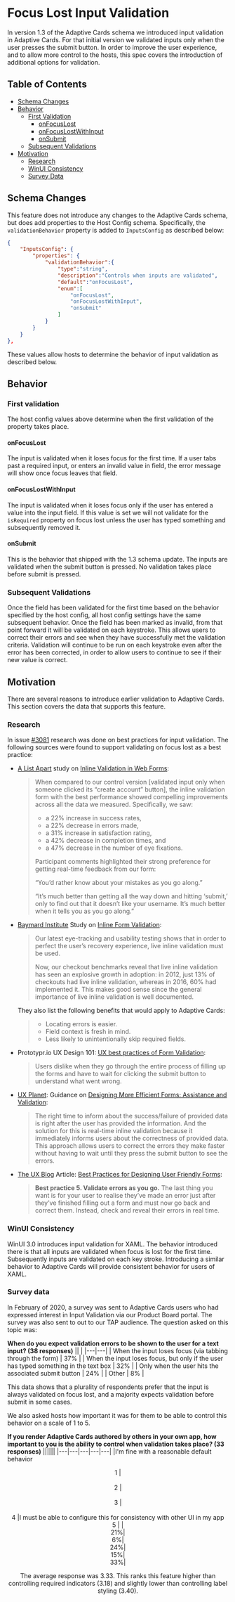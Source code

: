 # Focus Lost Input Validation

In version 1.3 of the Adaptive Cards schema we introduced input validation in Adaptive Cards. For that initial version we validated inputs only when the user presses the submit button. In order to improve the user experience, and to allow more control to the hosts, this spec covers the introduction of additional options for validation.


## Table of Contents
- [Schema Changes](#schema-changes)
- [Behavior](#Behavior)
    - [First Validation](#First-validation)
        -  [onFocusLost](#onFocusLost)
        - [onFocusLostWithInput](#onFocusLostWithInput)
        - [onSubmit](#onSubmit)
    - [Subsequent Validations](#Subsequent-Validations)
- [Motivation](#Motivation)
    - [Research](#Research)
    - [WinUI Consistency](#WinUI-Consistency)
    - [Survey Data](#Survey-Data)

## Schema Changes

This feature does not introduce any changes to the Adaptive Cards schema, but does add properties to the Host Config schema. Specifically, the `validationBehavior` property is added to `InputsConfig` as described below:

```json
{
    "InputsConfig": {
        "properties": {
            "validationBehavior":{
                "type":"string",
                "description":"Controls when inputs are validated",
                "default":"onFocusLost",
                "enum":[
                    "onFocusLost",
                    "onFocusLostWithInput",
                    "onSubmit"
                ]
            }
        }
    }
},
```

These values allow hosts to determine the behavior of input validation as described below.

## Behavior

### First validation
The host config values above determine when the first validation of the property takes place.

#### onFocusLost
The input is validated when it loses focus for the first time. If a user tabs past a required input, or enters an invalid value in field, the error message will show once focus leaves that field.

#### onFocusLostWithInput
The input is validated when it loses focus only if the user has entered a value into the input field. If this value is set we will not validate for the `isRequired` property on focus lost unless the user has typed something and subsequently removed it. 

#### onSubmit
This is the behavior that shipped with the 1.3 schema update. The inputs are validated when the submit button is pressed. No validation takes place before submit is pressed.

### Subsequent Validations
Once the field has been validated for the first time based on the behavior specified by the host config, all host config settings have the same subsequent behavior. Once the field has been marked as invalid, from that point forward it will be validated on each keystroke. This allows users to correct their errors and see when they have successfully met the validation criteria. Validation will continue to be run on each keystroke even after the error has been corrected, in order to allow users to continue to see if their new value is correct.


## Motivation

There are several reasons to introduce earlier validation to Adaptive Cards. This section covers the data that supports this feature.

### Research
In issue [#3081](https://github.com/microsoft/AdaptiveCards/issues/3081) research was done on best practices for input validation. The following sources were found to support validating on focus lost as a best practice:

 - [A List Apart](https://alistapart.com/about/) study on [Inline Validation in Web Forms](https://alistapart.com/article/inline-validation-in-web-forms/):

    >When compared to our control version [validated input only when someone clicked its “create account” button], the inline validation form with the best performance showed compelling improvements across all the data we measured. Specifically, we saw:
    > - a 22% increase in success rates,
    > - a 22% decrease in errors made,
    > - a 31% increase in satisfaction rating,
    > - a 42% decrease in completion times, and
    > - a 47% decrease in the number of eye fixations.
    >
    > Participant comments highlighted their strong preference for getting real-time feedback from our form:
    >
    >“You’d rather know about your mistakes as you go along.”
    >
    >“It’s much better than getting all the way down and hitting ‘submit,’ only to find out that it doesn’t like your username. It’s much better when it tells you as you go along.”

- [Baymard Institute](https://baymard.com/about) Study on [Inline Form Validation](https://baymard.com/blog/inline-form-validation):

    >Our latest eye-tracking and usability testing shows that in order to perfect the user’s recovery experience, live inline validation must be used.
    >
    >Now, our checkout benchmarks reveal that live inline validation has seen an explosive growth in adoption: in 2012, just 13% of checkouts had live inline validation, whereas in 2016, 60% had implemented it. This makes good sense since the general importance of live inline validation is well documented. 

    They also list the following benefits that would apply to Adaptive Cards:
    > - Locating errors is easier.
    > - Field context is fresh in mind.
    > - Less likely to unintentionally skip required fields.

 - Prototypr.io UX Design 101: [UX best practices of Form Validation](https://blog.prototypr.io/ux-best-practices-of-form-validation-ddb8a0df14fd):
    
    >Users dislike when they go through the entire process of filling up the forms and have to wait for clicking the submit button to understand what went wrong.

 - [UX Planet](https://uxplanet.org/): Guidance on [Designing More Efficient Forms: Assistance and Validation](https://uxplanet.org/designing-more-efficient-forms-assistance-and-validation-f26a5241199d):
    >The right time to inform about the success/failure of provided data is right after the user has provided the information. And the solution for this is real-time inline validation because it immediately informs users about the correctness of provided data. This approach allows users to correct the errors they make faster without having to wait until they press the submit button to see the errors.

 - [The UX Blog](https://medium.theuxblog.com/about) Article: [Best Practices for Designing User Friendly Forms](https://medium.theuxblog.com/10-best-practices-for-designing-user-friendly-forms-fa0ba7c3e01f):
    >**Best practice 5. Validate errors as you go.**
    >The last thing you want is for your user to realise they’ve made an error just after they’ve finished filling out a form and must now go back and correct them. Instead, check and reveal their errors in real time. 

### WinUI Consistency
WinUI 3.0 introduces input validation for XAML. The behavior introduced there is that all inputs are validated when focus is lost for the first time. Subsequently inputs are validated on each key stroke. Introducing a similar behavior to Adaptive Cards will provide consistent behavior for users of XAML.

### Survey data
In February of 2020, a survey was sent to Adaptive Cards users who had expressed interest in Input Validation via our Product Board portal. The survey was also sent to out to our TAP audience. The question asked on this topic was:

**When do you expect validation errors to be shown to the user for a text input? (38 responses)**
|| |
|---|---|
| When the input loses focus (via tabbing through the form) | 37% |
| When the input loses focus, but only if the user has typed something in the text box | 32% |
| Only when the user hits the associated submit button | 24% |
| Other | 8% |

This data shows that a plurality of respondents prefer that the input is always validated on focus lost, and a majority expects validation before submit in some cases.

We also asked hosts how important it was for them to be able to control this behavior on a scale of 1 to 5.

**If you render Adaptive Cards authored by others in your own app, how important to you is the ability to control when validation takes place? (33 responses)**
||||||
|---|---|---|---|---|
|I'm fine with a reasonable default behavior <br><center> 1 | <br><br><center>2 | <br><br><center>3 | <br><br><center>4 |I must be able to configure this for consistency with other UI in my app <br><center> 5 |
|<center>21%|<center>6%|<center>24%|<center>15%|<center>33%|

The average response was 3.33. This ranks this feature higher than controlling required indicators (3.18) and slightly lower than controlling label styling (3.40).


